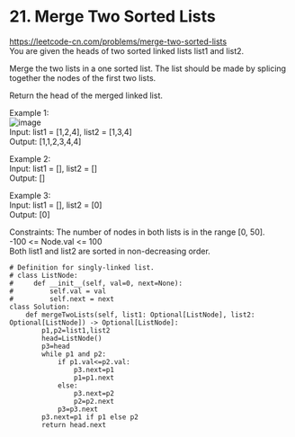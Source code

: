 # 21. Merge Two Sorted Lists
https://leetcode-cn.com/problems/merge-two-sorted-lists  
You are given the heads of two sorted linked lists list1 and list2.  

Merge the two lists in a one sorted list. The list should be made by splicing together the nodes of the first two lists.  

Return the head of the merged linked list.  

Example 1:  
![image](https://user-images.githubusercontent.com/60777462/153047802-4f87a6ba-6677-449b-aa4d-b2752ffba3b2.png)  
Input: list1 = [1,2,4], list2 = [1,3,4]  
Output: [1,1,2,3,4,4]  

Example 2:  
Input: list1 = [], list2 = []  
Output: []  

Example 3:  
Input: list1 = [], list2 = [0]  
Output: [0]  

Constraints:
The number of nodes in both lists is in the range [0, 50].  
-100 <= Node.val <= 100  
Both list1 and list2 are sorted in non-decreasing order.  

``` python3
# Definition for singly-linked list.
# class ListNode:
#     def __init__(self, val=0, next=None):
#         self.val = val
#         self.next = next
class Solution:
    def mergeTwoLists(self, list1: Optional[ListNode], list2: Optional[ListNode]) -> Optional[ListNode]:
        p1,p2=list1,list2
        head=ListNode()
        p3=head
        while p1 and p2:
            if p1.val<=p2.val:
                p3.next=p1
                p1=p1.next
            else:
                p3.next=p2
                p2=p2.next
            p3=p3.next
        p3.next=p1 if p1 else p2
        return head.next
```
